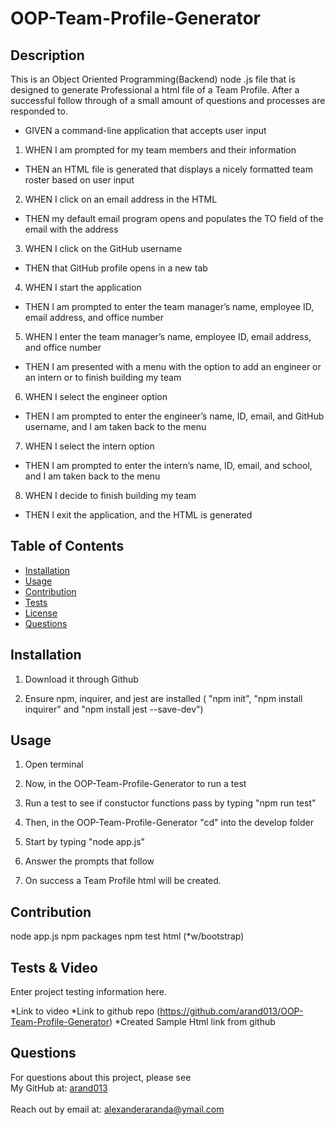 # OOP-Team-Profile-Generator
## Description
This is an Object Oriented Programming(Backend) node .js file that is designed to generate Professional a html file of a Team Profile.
After a successful follow through of a small amount of questions and processes are responded to. 

* GIVEN a command-line application that accepts user input
1. WHEN I am prompted for my team members and their information
* THEN an HTML file is generated that displays a nicely formatted team roster based on user input
2. WHEN I click on an email address in the HTML
* THEN my default email program opens and populates the TO field of the email with the address
3. WHEN I click on the GitHub username
* THEN that GitHub profile opens in a new tab
4. WHEN I start the application
* THEN I am prompted to enter the team manager’s name, employee ID, email address, and office number
5. WHEN I enter the team manager’s name, employee ID, email address, and office number
* THEN I am presented with a menu with the option to add an engineer or an intern or to finish building my team
6. WHEN I select the engineer option
* THEN I am prompted to enter the engineer’s name, ID, email, and GitHub username, and I am taken back to the menu
7. WHEN I select the intern option
* THEN I am prompted to enter the intern’s name, ID, email, and school, and I am taken back to the menu
8. WHEN I decide to finish building my team
* THEN I exit the application, and the HTML is generated

## Table of Contents
* [Installation](#installation)
* [Usage](#usage)
* [Contribution](#contribution)
* [Tests](#tests)
* [License](#license)
* [Questions](#questions)

## Installation
1. Download it through Github

2. Ensure npm, inquirer, and jest are installed ( "npm init", "npm install inquirer" and "npm install jest --save-dev")

## Usage

1. Open terminal

2. Now, in the OOP-Team-Profile-Generator to run a test

3. Run a test to see if constuctor functions pass by typing "npm run test" 

4. Then, in the OOP-Team-Profile-Generator "cd" into the develop folder

5. Start by typing "node app.js" 

6. Answer the prompts that follow

7. On success a Team Profile html will be created.

## Contribution
node app.js 
npm packages
npm test
html (*w/bootstrap)

## Tests & Video 
Enter project testing information here.

*Link to video
*Link to github repo (https://github.com/arand013/OOP-Team-Profile-Generator)
*Created Sample Html link from github

## Questions
For questions about this project, please see <br>
My GitHub at: [arand013](https://github.com/arand013) <br>
<br>
Reach out by email at: alexanderaranda@ymail.com
